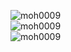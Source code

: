 
![moh0009](https://github-profile-trophy.vercel.app/?username=moh0009&margin-w=30)
<br>
![moh0009](https://github-readme-stats.vercel.app/api?username=moh0009&show_icons=true&theme=merko)
<br>
![moh0009](https://github-readme-stats.vercel.app/api/top-langs/?username=moh0009)
